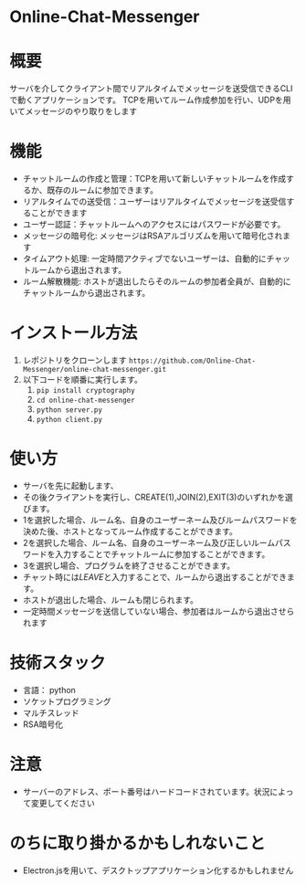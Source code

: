 # Online-Chat-Messenger

# 概要
サーバを介してクライアント間でリアルタイムでメッセージを送受信できるCLIで動くアプリケーションです。
TCPを用いてルーム作成参加を行い、UDPを用いてメッセージのやり取りをします

# 機能

- チャットルームの作成と管理：TCPを用いて新しいチャットルームを作成するか、既存のルームに参加できます。
- リアルタイムでの送受信：ユーザーはリアルタイムでメッセージを送受信することができます
- ユーザー認証：チャットルームへのアクセスにはパスワードが必要です。
- メッセージの暗号化: メッセージはRSAアルゴリズムを用いて暗号化されます
- タイムアウト処理: 一定時間アクティブでないユーザーは、自動的にチャットルームから退出されます。
- ルーム解散機能: ホストが退出したらそのルームの参加者全員が、自動的にチャットルームから退出されます。

# インストール方法
1. レポジトリをクローンします
```https://github.com/Online-Chat-Messenger/online-chat-messenger.git```
1. 以下コードを順番に実行します。
    1. ```pip install cryptography```
    1. ```cd online-chat-messenger```
    1. ```python server.py```
    1. ```python client.py```

# 使い方

- サーバを先に起動します、
- その後クライアントを実行し、CREATE(1),JOIN(2),EXIT(3)のいずれかを選びます。
- 1を選択した場合、ルーム名、自身のユーザーネーム及びルームパスワードを決めた後、ホストとなってルーム作成することができます。
- 2を選択した場合、ルーム名、自身のユーザーネーム及び正しいルームパスワードを入力することでチャットルームに参加することができます。
- 3を選択し場合、プログラムを終了させることができます。
- チャット時には*LEAVE*と入力することで、ルームから退出することができます。
- ホストが退出した場合、ルームも閉じられます。
- 一定時間メッセージを送信していない場合、参加者はルームから退出させられます

# 技術スタック
- 言語： python
- ソケットプログラミング
- マルチスレッド
- RSA暗号化

# 注意
- サーバーのアドレス、ポート番号はハードコードされています。状況によって変更してください

# のちに取り掛かるかもしれないこと
- Electron.jsを用いて、デスクトップアプリケーション化するかもしれません

